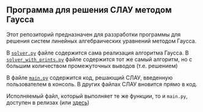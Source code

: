 ## Программа для решения СЛАУ методом Гаусса

Этот репозиторий предназначен для раззработки программы для решения систем линейных алгебраических уравнений методом Гаусса. 

В [`solver.py`](https://github.com/staffeev/Gaussian_elimination/blob/main/solver.py) файле содержится сама реализация алгоритма Гаусса. В [`solver_with_prints.py`](https://github.com/staffeev/Gaussian_elimination/blob/main/solver_with_prints.py) файле содержится тот же самый алгоритм, но с большим количеством промежуточных выводов (т.е. решением)

В файле [`main.py`](https://github.com/staffeev/Gaussian_elimination/blob/main/main.py) содержится код, решающий СЛАУ, введенную пользователем в консоль. В других файлах СЛАУ вновится прямо в код.

Исполняемый файл, который выполняет те же функции, то и `main.py`, доступен в релизах (или [здесь](https://github.com/staffeev/Gaussian_elimination/releases/download/v1.0/main.exe))
